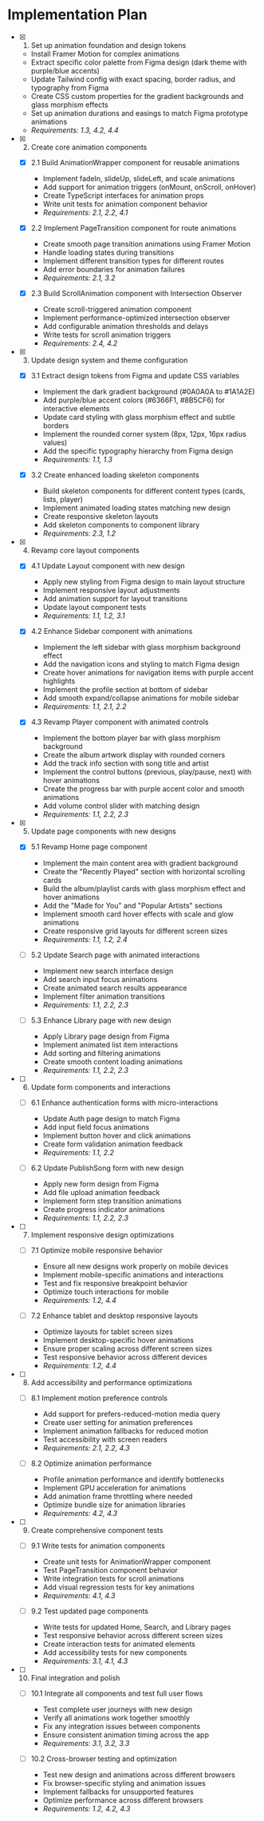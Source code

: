 # Implementation Plan

- [x] 1. Set up animation foundation and design tokens



  - Install Framer Motion for complex animations
  - Extract specific color palette from Figma design (dark theme with purple/blue accents)
  - Update Tailwind config with exact spacing, border radius, and typography from Figma
  - Create CSS custom properties for the gradient backgrounds and glass morphism effects
  - Set up animation durations and easings to match Figma prototype animations
  - _Requirements: 1.3, 4.2, 4.4_



- [x] 2. Create core animation components
  - [x] 2.1 Build AnimationWrapper component for reusable animations
    - Implement fadeIn, slideUp, slideLeft, and scale animations
    - Add support for animation triggers (onMount, onScroll, onHover)
    - Create TypeScript interfaces for animation props
    - Write unit tests for animation component behavior
    - _Requirements: 2.1, 2.2, 4.1_

  - [x] 2.2 Implement PageTransition component for route animations
    - Create smooth page transition animations using Framer Motion
    - Handle loading states during transitions
    - Implement different transition types for different routes
    - Add error boundaries for animation failures
    - _Requirements: 2.1, 3.2_

  - [x] 2.3 Build ScrollAnimation component with Intersection Observer
    - Create scroll-triggered animation component
    - Implement performance-optimized intersection observer
    - Add configurable animation thresholds and delays
    - Write tests for scroll animation triggers
    - _Requirements: 2.4, 4.2_

- [x] 3. Update design system and theme configuration
  - [x] 3.1 Extract design tokens from Figma and update CSS variables
    - Implement the dark gradient background (#0A0A0A to #1A1A2E)
    - Add purple/blue accent colors (#6366F1, #8B5CF6) for interactive elements
    - Update card styling with glass morphism effect and subtle borders
    - Implement the rounded corner system (8px, 12px, 16px radius values)
    - Add the specific typography hierarchy from Figma design
    - _Requirements: 1.1, 1.3_

  - [x] 3.2 Create enhanced loading skeleton components
    - Build skeleton components for different content types (cards, lists, player)
    - Implement animated loading states matching new design
    - Create responsive skeleton layouts
    - Add skeleton components to component library
    - _Requirements: 2.3, 1.2_

- [x] 4. Revamp core layout components
  - [x] 4.1 Update Layout component with new design
    - Apply new styling from Figma design to main layout structure
    - Implement responsive layout adjustments
    - Add animation support for layout transitions
    - Update layout component tests
    - _Requirements: 1.1, 1.2, 3.1_

  - [x] 4.2 Enhance Sidebar component with animations
    - Implement the left sidebar with glass morphism background effect
    - Add the navigation icons and styling to match Figma design
    - Create hover animations for navigation items with purple accent highlights
    - Implement the profile section at bottom of sidebar
    - Add smooth expand/collapse animations for mobile sidebar
    - _Requirements: 1.1, 2.1, 2.2_

  - [x] 4.3 Revamp Player component with animated controls
    - Implement the bottom player bar with glass morphism background
    - Create the album artwork display with rounded corners
    - Add the track info section with song title and artist
    - Implement the control buttons (previous, play/pause, next) with hover animations
    - Create the progress bar with purple accent color and smooth animations
    - Add volume control slider with matching design
    - _Requirements: 1.1, 2.2, 2.3_

- [x] 5. Update page components with new designs
  - [x] 5.1 Revamp Home page component
    - Implement the main content area with gradient background
    - Create the "Recently Played" section with horizontal scrolling cards
    - Build the album/playlist cards with glass morphism effect and hover animations
    - Add the "Made for You" and "Popular Artists" sections
    - Implement smooth card hover effects with scale and glow animations
    - Create responsive grid layouts for different screen sizes
    - _Requirements: 1.1, 1.2, 2.4_

  - [ ] 5.2 Update Search page with animated interactions
    - Implement new search interface design
    - Add search input focus animations
    - Create animated search results appearance
    - Implement filter animation transitions
    - _Requirements: 1.1, 2.2, 2.3_

  - [ ] 5.3 Enhance Library page with new design
    - Apply Library page design from Figma
    - Implement animated list item interactions
    - Add sorting and filtering animations
    - Create smooth content loading animations
    - _Requirements: 1.1, 2.2, 2.3_

- [ ] 6. Update form components and interactions
  - [ ] 6.1 Enhance authentication forms with micro-interactions
    - Update Auth page design to match Figma
    - Add input field focus animations
    - Implement button hover and click animations
    - Create form validation animation feedback
    - _Requirements: 1.1, 2.2_

  - [ ] 6.2 Update PublishSong form with new design
    - Apply new form design from Figma
    - Add file upload animation feedback
    - Implement form step transition animations
    - Create progress indicator animations
    - _Requirements: 1.1, 2.2, 2.3_

- [ ] 7. Implement responsive design optimizations
  - [ ] 7.1 Optimize mobile responsive behavior
    - Ensure all new designs work properly on mobile devices
    - Implement mobile-specific animations and interactions
    - Test and fix responsive breakpoint behavior
    - Optimize touch interactions for mobile
    - _Requirements: 1.2, 4.4_

  - [ ] 7.2 Enhance tablet and desktop responsive layouts
    - Optimize layouts for tablet screen sizes
    - Implement desktop-specific hover animations
    - Ensure proper scaling across different screen sizes
    - Test responsive behavior across different devices
    - _Requirements: 1.2, 4.4_

- [ ] 8. Add accessibility and performance optimizations
  - [ ] 8.1 Implement motion preference controls
    - Add support for prefers-reduced-motion media query
    - Create user setting for animation preferences
    - Implement animation fallbacks for reduced motion
    - Test accessibility with screen readers
    - _Requirements: 2.1, 2.2, 4.3_

  - [ ] 8.2 Optimize animation performance
    - Profile animation performance and identify bottlenecks
    - Implement GPU acceleration for animations
    - Add animation frame throttling where needed
    - Optimize bundle size for animation libraries
    - _Requirements: 4.2, 4.3_

- [ ] 9. Create comprehensive component tests
  - [ ] 9.1 Write tests for animation components
    - Create unit tests for AnimationWrapper component
    - Test PageTransition component behavior
    - Write integration tests for scroll animations
    - Add visual regression tests for key animations
    - _Requirements: 4.1, 4.3_

  - [ ] 9.2 Test updated page components
    - Write tests for updated Home, Search, and Library pages
    - Test responsive behavior across different screen sizes
    - Create interaction tests for animated elements
    - Add accessibility tests for new components
    - _Requirements: 3.1, 4.1, 4.3_

- [ ] 10. Final integration and polish
  - [ ] 10.1 Integrate all components and test full user flows
    - Test complete user journeys with new design
    - Verify all animations work together smoothly
    - Fix any integration issues between components
    - Ensure consistent animation timing across the app
    - _Requirements: 3.1, 3.2, 3.3_

  - [ ] 10.2 Cross-browser testing and optimization
    - Test new design and animations across different browsers
    - Fix browser-specific styling and animation issues
    - Implement fallbacks for unsupported features
    - Optimize performance across different browsers
    - _Requirements: 1.2, 4.2, 4.3_